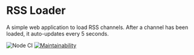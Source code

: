 # RSS Loader

A simple web application to load RSS channels.
After a channel has been loaded, it auto-updates every 5 seconds.

![Node CI](https://github.com/siniiitsa/frontend-project-lvl3/workflows/Node%20CI/badge.svg)
[![Maintainability](https://api.codeclimate.com/v1/badges/e355fdf7e75b19630cae/maintainability)](https://codeclimate.com/github/siniiitsa/frontend-project-lvl3/maintainability)
